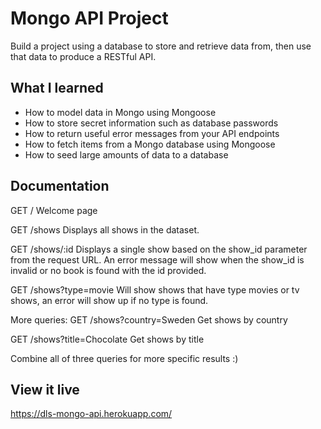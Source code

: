 # Mongo API Project

Build a project using a database to store and retrieve data from, then use that data to produce a RESTful API.
## What I learned

- How to model data in Mongo using Mongoose
- How to store secret information such as database passwords
- How to return useful error messages from your API endpoints
- How to fetch items from a Mongo database using Mongoose
- How to seed large amounts of data to a database

## Documentation 

GET /
Welcome page

GET /shows
Displays all shows in the dataset.

GET /shows/:id
Displays a single show based on the show_id parameter from the request URL. An error message will show when the show_id is invalid or no book is found with the id provided.

GET /shows?type=movie
Will show shows that have type movies or tv shows, an error will show up if no type is found. 

More queries: 
GET /shows?country=Sweden
Get shows by country 

GET /shows?title=Chocolate
Get shows by title 

Combine all of three queries for more specific results :) 

## View it live

https://dls-mongo-api.herokuapp.com/
